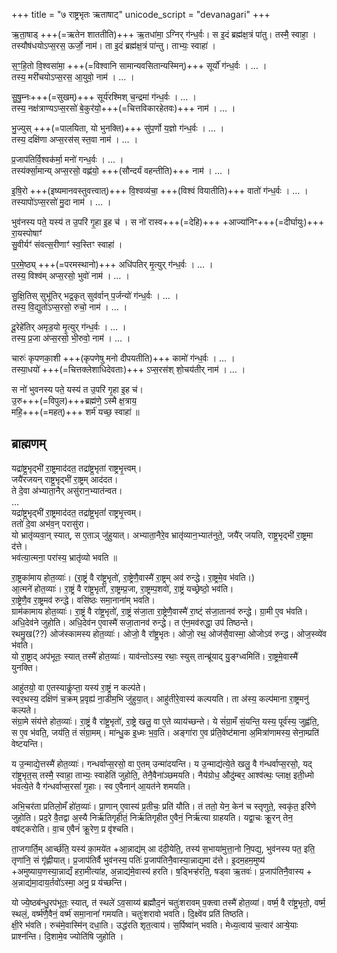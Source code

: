 +++
title = "७ राष्ट्रभृतः ऋताषाट्"
unicode_script = "devanagari"
+++

ऋ॒ता॒षाड् +++(=ऋतेन शाततीति)+++ ऋ॒तधा॑मा॒ ऽग्निर् ग॑न्ध॒र्वः। स इ॒दं ब्रह्म॑क्ष॒त्रं पा॑तु। तस्मै॒ स्वाहा॒ ।  
तस्यौष॑धयोऽप्स॒रस॒ ऊर्जो॒ नाम॑। ता इ॒दं ब्रह्म॑क्ष॒त्रं पा॑न्तु। ताभ्यः॒ स्वाहा॑ ।

स॒ꣳ॒हि॒तो वि॒श्वसा॑मा॒ +++(=विश्वानि सामान्यवसितान्यस्मिन्)+++ सूर्यो॑ ग॑न्ध॒र्वः । … ।    
तस्य॒ मरी॑चयोऽप्स॒रस॒ आ॒युवो॒ नाम॑ । … ।  

सु॒षु॒म्नः+++(=सुखम्)+++ सूर्य॑रश्मिश् च॒न्द्रमा॑ ग॑न्ध॒र्वः । … ।  
तस्य॒ नक्ष॑त्राण्यऽप्स॒रसो॑ बे॒कुर॑यो॒+++(=चित्तविकारहेतवः)+++ नाम॑ । … ।  

भु॒ज्युस् +++(=पालयिता, यो भुनक्ति)+++ सु॑प॒र्णो य॒ज्ञो ग॑न्ध॒र्वः । … ।    
तस्य॒ दक्षि॑णा अप्स॒रस॑स् स्त॒वा  नाम॑ । … ।  

प्र॒जाप॑तिर्वि॒श्वक॑र्मा॒ मनो॑ गन्ध॒र्वः । … ।  
तस्य॑र्क्सा॒मान्य् अप्स॒रसो॒ वह्ण॑यो॒ +++(सौन्दर्यं वहन्तीति)+++ नाम॑ । … ।

इ॒षि॒रो +++(इष्यमानवस्तुवत्त्वात्)+++ वि॒श्वव्य॑चा॒ +++(विश्वं वियातीति)+++ वातो॑ ग॑न्ध॒र्वः । … ।  
तस्यापो॑ऽप्स॒रसो॑ मु॒दा नाम॑ । … ।

भुव॑नस्य पते॒ यस्य॑ त उ॒परि॑ गृ॒हा इ॒ह च॑ ।
स नो॑ रास्व+++(=देहि)+++ +आज्या॑निꣳ+++(=दीर्घायुः)+++ रा॒यस्पोषाꣳ॑  
सु॒वीर्यꣳ॑ संवत्स॒रीणाꣳ॑ स्व॒स्तिꣳ स्वाहा॑ ।

प॒र॒मे॒ष्ठ्य् +++(=परमस्थानो)+++ अधि॑पतिर् मृ॒त्युर् ग॑न्ध॒र्वः । … ।  
तस्य॒ विश्व॑म् अप्स॒रसो॒ भुवो॑  नाम॑ । … ।

सु॒क्षि॒तिस् सुभू॑तिर् भद्र॒कृत् सुव॑र्वान् प॒र्जन्यो॑ ग॑न्ध॒र्वः । … ।  
तस्य॒ वि॒द्युतो॑ऽप्स॒रसो॒ रुचो॒  नाम॑ । … ।

दू॒रेहे॑तिर् अमृड॒यो मृ॒त्युर् ग॑न्ध॒र्वः । … ।  
तस्य॒ प्र॒जा अ॑प्स॒रसो॒ भी॒रुवो॒  नाम॑ । … ।

चारुः॑ कृपणका॒शी +++(कृपणेषु मनो दीपयतीति)+++ कामो॑ ग॑न्ध॒र्वः । … ।  
तस्या॒धयो॑ +++(=चित्तक्लेशाधिदेवताः)+++ ऽप्स॒रस॑श् शो॒चय॑तीर् नाम॑ । … ।

स नो॑ भुवनस्य पते॒ यस्य॑ त उ॒परि॑ गृ॒हा इ॒ह च॑।  
उ॒रु+++(=विपुल)+++ब्रह्म॑णे॒ ऽस्मै क्ष॒त्राय॒  
महि॒+++(=महत्)+++ शर्म॑ यच्छ॒ स्वाहा॑ ॥


## ब्राह्मणम्
यद्रा॑ष्ट्र॒भृद्भी॑ रा॒ष्ट्रमाद॑दत॒ तद्रा॑ष्ट्र॒भृता॑ राष्ट्रभृ॒त्त्वम्।  
जयै॑रजयन् राष्ट्र॒भृद्भी॑ रा॒ष्ट्रम् आद॑दत।  
ते दे॒वा अ॑भ्याता॒नैर् असु॑रान॒भ्यात॑न्वत।  
…  
यद्रा॑ष्ट्र॒भृद्भी॑ रा॒ष्ट्रमाद॑दत॒ तद्रा॑ष्ट्र॒भृतां॑ राष्ट्रभृ॒त्त्वम्।  
ततो॑ दे॒वा अभ॑व॒न् परासु॑रा।  
यो भ्रातृ॑व्यवा॒न् स्यात्, स ए॒ताञ् जु॑हुयात्। अभ्याता॒नैरे॒व भ्रातृ॑व्यान॒भ्यात॑नुते॒, जयै॑र् जयति, राष्ट्र॒भृद्भी॑ रा॒ष्ट्रमा द॑त्ते।   
भव॑त्या॒त्मना॒ परा॑स्य॒ भ्रातृ॑व्यो भवति ॥  

रा॒ष्ट्रका॑माय होत॒व्याः॑। (रा॒ष्ट्रं वै रा॑ष्ट्र॒भृतो॑, रा॒ष्ट्रेणै॒वास्मै॑ रा॒ष्ट्रम् अव॑ रुन्द्धे। रा॒ष्ट्रमे॒व भ॑वति।)  
आ॒त्मने॑ होत॒व्याः॑। रा॒ष्ट्रं वै रा॑ष्ट्र॒भृतो॑, रा॒ष्ट्रम्प्र॒जा, रा॒ष्ट्रम्प॒शवो॑, रा॒ष्ट्रं यच्छ्रेष्ठो॒ भव॑ति।  
रा॒ष्ट्रेणै॒व रा॒ष्ट्रमव॑ रुन्द्धे। वसि॑ष्ठः समा॒नाना॑म् भवति।  
ग्राम॑कामाय होत॒व्याः॑। रा॒ष्ट्रं वै रा॑ष्ट्र॒भृतो॑, रा॒ष्ट्रं स॑जा॒ता रा॒ष्ट्रेणै॒वास्मै॑ रा॒ष्ट्ं स॑जा॒तानव॑ रुन्द्धे। ग्रा॒मी ए॒व भ॑वति।  
अधि॒देव॑ने जुहोति। अधि॒देव॑न ए॒वास्मै॑ सजा॒तानव॑ रुन्द्धे। त ए॑न॒मव॑रुद्धा॒ उप॑ तिष्ठन्ते।  
रथमु॒ख(??) ओज॑स्कामस्य होत॒व्याः॑। ओजो॒ वै रा᳚ष्ट्र॒भृतः। ओजो॒ रथ॒ ओज॑सै॒वास्मा॒ ओजोऽव॑ रुन्द्ध। ओज॒स्व्ये॑व भ॑वति।  
यो रा॒ष्ट्राद् अप॑भूतः॒ स्यात् तस्मै॑ होत॒व्याः॑। याव॑न्तोऽस्य॒ रथाः॒ स्युस् तान्ब्रू॑याद् यु॒ङ्ग्ध्वमिति॑। रा॒ष्ट्रमे॒वास्मै॑ युनक्ति।   

आहु॑तयो॒ वा ए॒तस्याकॢ॑प्ता॒ यस्य॑ रा॒ष्ट्रं न कल्प॑ते।  
स्वर॒थस्य॒ दक्षि॑णं च॒क्रम् प्र॒वृह्य॑ ना॒डीम॒भि जु॑हुया॒त्। आहु॑तीरे॒वास्य॑ कल्पयति। ता अ॑स्य॒ कल्प॑माना रा॒ष्ट्रमनु॑ कल्पते।  
संग्रा॒मे संय॑त्ते होत॒व्याः॑। रा॒ष्ट्रं वै रा॑ष्ट्र॒भृतो॑, रा॒ष्ट्रे खलु॒ वा ए॒ते व्याय॑च्छन्ते। ये सं॑ग्रा॒मँ सं॒यन्ति॒ यस्य॒ पूर्व॑स्य॒ जुह्व॑ति॒, स ए॒व भ॑वति॒, जय॑ति॒ तं सं॑ग्रा॒मम्।  मा॑न्धु॒क इ॒ध्मः भ॒व॒ति। अङ्गा॑रा ए॒व प्र॑ति॒वेष्ट॑माना अ॒मित्रा॑णामस्य॒ सेना॒म्प्रति॑ वेष्टयन्ति।  

य उ॒न्माद्ये॒त्तस्मै॑ होत॒व्याः॑। गन्धर्वाप्स॒रसो॒ वा ए॒तम् उन्मा॑दयन्ति। य उ॒न्माद्य॑त्ये॒ते खलु॒ वै ग॑न्धर्वाप्स॒रसो॒, यद् रा॑ष्ट्र॒भृत॒स् तस्मै॒ स्वाहा॒ ताभ्यः॒ स्वाहेति॑ जुहोति॒, तेनै॒वैना॑ञ्छमयति। नैय॑ग्रोध॒ औदु॑म्बर॒ आश्व॑त्थः॒ प्लाक्ष॒ इती॒ध्मो भ॑वत्ये॒ते वै ग॑न्धर्वाप्स॒रसां॑ गृ॒हाः। स्व ए॒वैनान्॑ आ॒यत॑ने शमयति।

अभि॒चर॑ता प्रतिलो॒मँ हो॑त॒व्याः॑। प्रा॒णान् ए॒वास्य॑ प्र॒तीचः॒ प्रति॑ यौति। तं ततो॒ येन॒ केन॑ च स्तृणुते॒, स्वकृ॑त॒ इरि॑णे जुहोति। प्रद॒रे वै॒तद्वा अ॒स्यै निर्ऋ॑तिगृहीतं॒ निर्ऋ॑तिगृहीत ए॒वैनं॒ निर्ऋ॑त्या ग्राहयति। यद्वा॒चः क्रू॒रन् तेन॒ वष॑ट्करोति। वा॒च ए॒वैनं॑ क्रू॒रेण॒ प्र वृ॑श्चति।  

ता॒जगार्ति॒म् आर्च्छ॑ति॒ यस्य॑ का॒मये॑त +आ॒न्नाद्य॑म् आ द॑दी॒येति॒, तस्य॑ स॒भाया॑मुत्ता॒नो नि॒पद्य॒, भुव॑नस्य पत॒ इति॒ तृणा॑नि॒ सं गृ॑ह्णीयात्। प्र॒जाप॑तिर्वै भुव॑नस्य॒ पतिः॑ प्र॒जाप॑तिनै॒वास्या॒न्नाद्य॒मा द॑त्ते। इ॒दम॒हम॒मुष्य॑ +अमुष्याय॒णस्या॒न्नाद्यँ हरा॒मीत्या॑ह, अ॒न्नाद्य॑मे॒वास्य॑ हरति। ष॒ड्भिऱ्ह॑रति॒, षड्वा ऋ॒तवः॑। प्र॒जाप॑तिनै॒वास्य + अ॒न्नाद्य॑मा॒दाय॒र्तवो॑ऽस्मा॒ अनु॒ प्र य॑च्छन्ति।  

यो ज्ये॒ष्ठब॑न्धु॒रप॑भूतः॒ स्यात्, त॑ स्थले॑ ऽव॒साय्य॑ ब्रह्मौद॒नं चतुः॑शरावम् प॒क्त्वा तस्मै॑ होत॒व्या॑। वर्ष्म॒ वै रा॑ष्ट्र॒भृतो॒, वर्ष्म॒ स्थलं॒, वर्ष्म॑णै॒वैनं॒ वर्ष्म॑ समा॒नानां॑ गमयति। चतुः॑शरावो भवति। दि॒क्ष्वे॑व प्रति॑ तिष्ठति।  
क्षी॒रे भ॑वति। रुच॑मे॒वास्मि॑न् दधा॒ति। उद्ध॑रति शृत॒त्वाय॑। स॒र्पिष्वा॑न् भवति। मेध्य॒त्वाय॑ च॒त्वार॑ आऱ्षे॒याः प्राश्न॑न्ति। दि॒शामे॒व ज्योति॑षि जुहोति ।  


